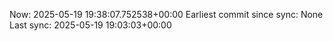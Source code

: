 Now: 2025-05-19 19:38:07.752538+00:00 Earliest commit since sync: None Last sync: 2025-05-19 19:03:03+00:00
